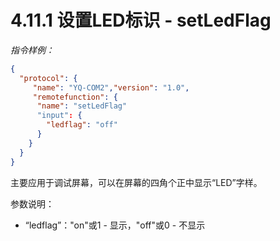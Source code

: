 # 4.11.1   设置LED标识 -  setLedFlag

 *指令样例：*

```json
{
  "protocol": {
     "name": "YQ-COM2","version": "1.0",
     "remotefunction": {
      "name": "setLedFlag"
      "input": {
        "ledflag": "off"
      }
    }
  }
}
```

主要应用于调试屏幕，可以在屏幕的四角个正中显示“LED”字样。

参数说明：

* “ledflag”："on"或1 - 显示，"off"或0 - 不显示
